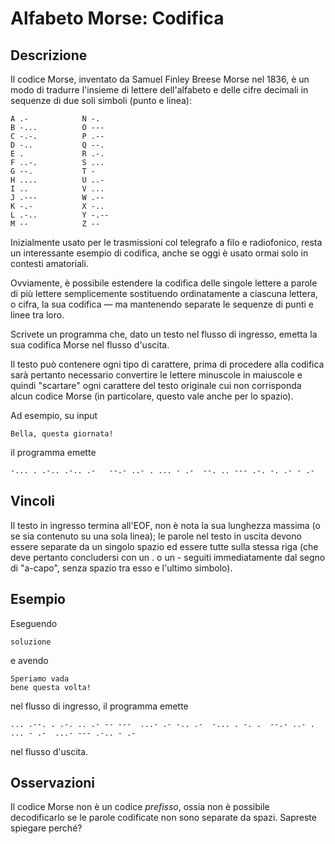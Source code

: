 Alfabeto Morse: Codifica
=======================

Descrizione
-----------

Il codice Morse, inventato da Samuel Finley Breese Morse nel 1836, è un modo di
tradurre l'insieme di lettere dell'alfabeto e delle cifre decimali in sequenze
di due soli simboli (punto e linea):

    A .-            N -.
    B -...          O ---
    C -.-.          P .--
    D -..           Q --.
    E .             R .-.
    F ..-.          S ...
    G --.           T -  
    H ....          U ..-
    I ..            V ...
    J .---          W .--
    K -.-           X -..
    L .-..          Y -.--
    M --            Z --

Inizialmente usato per le trasmissioni col telegrafo a filo e radiofonico, resta
un interessante esempio di codifica, anche se oggi è usato ormai solo in
contesti amatoriali.

Ovviamente, è possibile estendere la codifica delle singole lettere a parole di
più lettere semplicemente sostituendo ordinatamente a ciascuna lettera, o cifra,
la sua codifica — ma mantenendo separate le sequenze di punti e linee tra loro.

Scrivete un programma che, dato un testo nel flusso di ingresso, emetta la sua
codifica Morse nel flusso d'uscita.

Il testo può contenere ogni tipo di carattere, prima di procedere alla codifica
sarà pertanto necessario convertire le lettere minuscole in maiuscole e quindi
"scartare" ogni carattere del testo originale cui non corrisponda alcun codice
Morse (in particolare, questo vale anche per lo spazio).

Ad esempio, su input

    Bella, questa giornata!

il programma emette

    -... . .-.. .-.. .-   --.- ..- . ... - .-  --. .. --- .-. -. .- - .-   


Vincoli
-------

Il testo in ingresso termina all'EOF, non è nota la sua lunghezza massima (o se
sia contenuto su una sola linea); le parole nel testo in uscita devono essere
separate da un singolo spazio ed essere tutte sulla stessa riga (che deve
pertanto concludersi con un . o un - seguiti immediatamente dal segno di
"a-capo", senza spazio tra esso e l'ultimo simbolo).


Esempio
-------

Eseguendo

    soluzione

e avendo

    Speriamo vada
    bene questa volta!

nel flusso di ingresso, il programma emette

    ... .--. . .-. .. .- -- ---  ...- .- -.. .-  -... . -. .  --.- ..- . ... - .-  ...- --- .-.. - .-   

nel flusso d'uscita.


Osservazioni
------------

Il codice Morse non è un codice *prefisso*, ossia non è possibile decodificarlo
se le parole codificate non sono separate da spazi. Sapreste spiegare perché?
